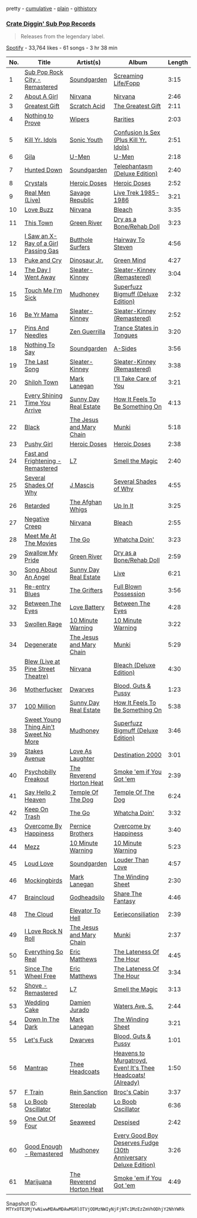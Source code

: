 pretty - [cumulative](/playlists/cumulative/37i9dQZF1DX1GRgeFnUb3o.md) - [plain](/playlists/plain/37i9dQZF1DX1GRgeFnUb3o) - [githistory](https://github.githistory.xyz/mackorone/spotify-playlist-archive/blob/main/playlists/plain/37i9dQZF1DX1GRgeFnUb3o)

### [Crate Diggin' Sub Pop Records](https://open.spotify.com/playlist/37i9dQZF1DX1GRgeFnUb3o)

> Releases from the legendary label.

[Spotify](https://open.spotify.com/user/spotify) - 33,764 likes - 61 songs - 3 hr 38 min

| No. | Title | Artist(s) | Album | Length |
|---|---|---|---|---|
| 1 | [Sub Pop Rock City \- Remastered](https://open.spotify.com/track/555HrUYusY22ERx2xVpzCz) | [Soundgarden](https://open.spotify.com/artist/5xUf6j4upBrXZPg6AI4MRK) | [Screaming Life/Fopp](https://open.spotify.com/album/5wStnX0uKJRKlWX4rifrSb) | 3:15 |
| 2 | [About A Girl](https://open.spotify.com/track/55yvzYuvJYG2RUEnMK78tr) | [Nirvana](https://open.spotify.com/artist/6olE6TJLqED3rqDCT0FyPh) | [Nirvana](https://open.spotify.com/album/5zBPRXCAc801vyHWoRurNZ) | 2:46 |
| 3 | [Greatest Gift](https://open.spotify.com/track/2DcJKKN4xlBrVm0HJo5wBV) | [Scratch Acid](https://open.spotify.com/artist/219VCiRViG60EbPiocSWJp) | [The Greatest Gift](https://open.spotify.com/album/35NI0HtkhQ2PAvCYZET9gb) | 2:11 |
| 4 | [Nothing to Prove](https://open.spotify.com/track/350KDuUQBQWOntj6ULgpiB) | [Wipers](https://open.spotify.com/artist/0sTTw3dw3EA0c7NaZnrJd2) | [Rarities](https://open.spotify.com/album/2QQmpJEVqlSshdxY0aU1gG) | 2:03 |
| 5 | [Kill Yr\. Idols](https://open.spotify.com/track/7h11bXXfAeNvvNDIGno9XW) | [Sonic Youth](https://open.spotify.com/artist/5UqTO8smerMvxHYA5xsXb6) | [Confusion Is Sex \(Plus Kill Yr\. Idols\)](https://open.spotify.com/album/0WCESPeSMPElpEddTE4KeG) | 2:51 |
| 6 | [Gila](https://open.spotify.com/track/08CYTJc8cnoKdHm6VIypnx) | [U\-Men](https://open.spotify.com/artist/22WypD8tTI2wltNMQJZhj6) | [U\-Men](https://open.spotify.com/album/6myhq8w2t4kskkRDxPLHNR) | 2:18 |
| 7 | [Hunted Down](https://open.spotify.com/track/49svNTJ8LUOZwGrbbvXYMI) | [Soundgarden](https://open.spotify.com/artist/5xUf6j4upBrXZPg6AI4MRK) | [Telephantasm \(Deluxe Edition\)](https://open.spotify.com/album/7H1360Hm13rF0nEzs1FS8v) | 2:40 |
| 8 | [Crystals](https://open.spotify.com/track/5f4rnmr9CE7WAHJ3kwvwvj) | [Heroic Doses](https://open.spotify.com/artist/55cwzGJ7U8LrsMptP70w2I) | [Heroic Doses](https://open.spotify.com/album/65UjYVeMrh0D73suWDZmre) | 2:52 |
| 9 | [Real Men \(Live\)](https://open.spotify.com/track/5SNZLoIt9mPRm3upkWYTHR) | [Savage Republic](https://open.spotify.com/artist/6axnf0hQccT5LWiCewXaPQ) | [Live Trek 1985\-1986](https://open.spotify.com/album/2hVs6bCKNP2xDS450JEFnU) | 3:21 |
| 10 | [Love Buzz](https://open.spotify.com/track/5muVpPu8Fj9fXfDbbqDdrZ) | [Nirvana](https://open.spotify.com/artist/6olE6TJLqED3rqDCT0FyPh) | [Bleach](https://open.spotify.com/album/1KVGLuPtrMrLlyy4Je6df7) | 3:35 |
| 11 | [This Town](https://open.spotify.com/track/6bmlymaMLlpfcyWNjn4vRE) | [Green River](https://open.spotify.com/artist/1XIIxzmo6BNRR4QkImSdsX) | [Dry as a Bone/Rehab Doll](https://open.spotify.com/album/1yfs3jV84tLJf7i3dSHEDU) | 3:23 |
| 12 | [I Saw an X\-Ray of a Girl Passing Gas](https://open.spotify.com/track/2YJWPV8spfJFo9fybOf2CH) | [Butthole Surfers](https://open.spotify.com/artist/62BcWP4fzR8axESibNQEhs) | [Hairway To Steven](https://open.spotify.com/album/3Izyai1krlLpf4BjUvxMx4) | 4:56 |
| 13 | [Puke and Cry](https://open.spotify.com/track/2TgkOXNjNOIShvUY3XpNuO) | [Dinosaur Jr.](https://open.spotify.com/artist/267VY6GX5LyU5c9M85ECZQ) | [Green Mind](https://open.spotify.com/album/6O2rF8WIEEUPxxOYqWOacF) | 4:27 |
| 14 | [The Day I Went Away](https://open.spotify.com/track/2OCEjdPPYORoncuWfGzOUf) | [Sleater\-Kinney](https://open.spotify.com/artist/4wLIbcoqmqI4WZHDiBxeCB) | [Sleater\-Kinney \(Remastered\)](https://open.spotify.com/album/4BT2qMQcDmjNIIyLHik2lM) | 3:04 |
| 15 | [Touch Me I'm Sick](https://open.spotify.com/track/2x5FYXo5rL4Phmn3UPdkK3) | [Mudhoney](https://open.spotify.com/artist/7LuYiSXiWs86rwWJjEEgB9) | [Superfuzz Bigmuff \(Deluxe Edition\)](https://open.spotify.com/album/318b6Is2MnqkuL079NnPko) | 2:32 |
| 16 | [Be Yr Mama](https://open.spotify.com/track/1KwBL4bOPurrC2ZqUEo4QY) | [Sleater\-Kinney](https://open.spotify.com/artist/4wLIbcoqmqI4WZHDiBxeCB) | [Sleater\-Kinney \(Remastered\)](https://open.spotify.com/album/4BT2qMQcDmjNIIyLHik2lM) | 2:52 |
| 17 | [Pins And Needles](https://open.spotify.com/track/5ywYQGUrKmP3EqI8dsez6j) | [Zen Guerrilla](https://open.spotify.com/artist/1DXSOh1Ej7spg9XCFUt3nU) | [Trance States in Tongues](https://open.spotify.com/album/3XRs4R7TrBDAAfWk4cGIZa) | 3:20 |
| 18 | [Nothing To Say](https://open.spotify.com/track/2cBRjgIudea4YWPbSlmOzt) | [Soundgarden](https://open.spotify.com/artist/5xUf6j4upBrXZPg6AI4MRK) | [A\-Sides](https://open.spotify.com/album/0WPxPzpdh9Df1YIoqcyunS) | 3:56 |
| 19 | [The Last Song](https://open.spotify.com/track/2y8H6JFMSZ1QXhoaiBajjK) | [Sleater\-Kinney](https://open.spotify.com/artist/4wLIbcoqmqI4WZHDiBxeCB) | [Sleater\-Kinney \(Remastered\)](https://open.spotify.com/album/4BT2qMQcDmjNIIyLHik2lM) | 3:38 |
| 20 | [Shiloh Town](https://open.spotify.com/track/3toUKg94zULWCg8byL9nlq) | [Mark Lanegan](https://open.spotify.com/artist/1fpXM23IoNckJ7NDAm8YJQ) | [I'll Take Care of You](https://open.spotify.com/album/0NlNOxlL0jM5kKo0AJ7duq) | 3:21 |
| 21 | [Every Shining Time You Arrive](https://open.spotify.com/track/7trTRyNQJwpEUzAEdjLFPF) | [Sunny Day Real Estate](https://open.spotify.com/artist/2lZkXWxkZsZzBocxMjN1or) | [How It Feels To Be Something On](https://open.spotify.com/album/7lUd8epbP1tQlpxwZfCSZv) | 4:13 |
| 22 | [Black](https://open.spotify.com/track/7bbfv5ZQv2yjtbAxXIztgx) | [The Jesus and Mary Chain](https://open.spotify.com/artist/4rjlerN21ygkIhmUv55irs) | [Munki](https://open.spotify.com/album/6BMc7cqJLOb9Z6RF5IXiPR) | 5:18 |
| 23 | [Pushy Girl](https://open.spotify.com/track/2L1cthpwQ8GcDdxkMZmsLv) | [Heroic Doses](https://open.spotify.com/artist/55cwzGJ7U8LrsMptP70w2I) | [Heroic Doses](https://open.spotify.com/album/65UjYVeMrh0D73suWDZmre) | 2:38 |
| 24 | [Fast and Frightening \- Remastered](https://open.spotify.com/track/2oDBfOYXLeIIOpSBSIfnba) | [L7](https://open.spotify.com/artist/2zMQOJ4Cyl4BYbw6WqaO3h) | [Smell the Magic](https://open.spotify.com/album/0VgXvWzdF93KHuNdzzSgaB) | 2:40 |
| 25 | [Several Shades Of Why](https://open.spotify.com/track/58VSVDRINMynUpAJnXirjx) | [J Mascis](https://open.spotify.com/artist/1PokjXeIq2zVosXbTEaNlx) | [Several Shades of Why](https://open.spotify.com/album/5RJfLmCq9r4HKa0jKlTfra) | 4:55 |
| 26 | [Retarded](https://open.spotify.com/track/27zeRVZoiKrZlxsn2qIqH1) | [The Afghan Whigs](https://open.spotify.com/artist/7IDrRpDz0cOuUVC32c8PKD) | [Up In It](https://open.spotify.com/album/3grbrxtqclZmmdmSsvYBTq) | 3:25 |
| 27 | [Negative Creep](https://open.spotify.com/track/5IeTFRymTDiza7DciBD1Gk) | [Nirvana](https://open.spotify.com/artist/6olE6TJLqED3rqDCT0FyPh) | [Bleach](https://open.spotify.com/album/1KVGLuPtrMrLlyy4Je6df7) | 2:55 |
| 28 | [Meet Me At The Movies](https://open.spotify.com/track/5yQnwk9aak8xmbOceWyskW) | [The Go](https://open.spotify.com/artist/2m0xdXsYglZKSzqVkZtFi8) | [Whatcha Doin'](https://open.spotify.com/album/76ioQYsj2LjKW7hewrz9uX) | 3:23 |
| 29 | [Swallow My Pride](https://open.spotify.com/track/1LvJ1PFobtIm5DwzRrK0jG) | [Green River](https://open.spotify.com/artist/1XIIxzmo6BNRR4QkImSdsX) | [Dry as a Bone/Rehab Doll](https://open.spotify.com/album/1yfs3jV84tLJf7i3dSHEDU) | 2:59 |
| 30 | [Song About An Angel](https://open.spotify.com/track/5Rolzp0f5a2CLTGLaQlfMd) | [Sunny Day Real Estate](https://open.spotify.com/artist/2lZkXWxkZsZzBocxMjN1or) | [Live](https://open.spotify.com/album/0r4Z1qXmipZCq3VMVnJnAd) | 6:21 |
| 31 | [Re\-entry Blues](https://open.spotify.com/track/6ChQLyS5yRQHDLQTGkTNvI) | [The Grifters](https://open.spotify.com/artist/0vHzA6JKfNQgl2M9AWD0G0) | [Full Blown Possession](https://open.spotify.com/album/0LC6v2DSYp4Nz6W12snRhF) | 3:56 |
| 32 | [Between The Eyes](https://open.spotify.com/track/3XTTk5s0RTsiie4fkPTcdU) | [Love Battery](https://open.spotify.com/artist/43wwctvUaVOoEHEijQ8NpF) | [Between The Eyes](https://open.spotify.com/album/6dOcWwGFX4K7tSlfLHxx5z) | 4:28 |
| 33 | [Swollen Rage](https://open.spotify.com/track/0rn4xNnFg73dgPisxzMKzW) | [10 Minute Warning](https://open.spotify.com/artist/3eOWn0gtDZSHnybaXsIKJg) | [10 Minute Warning](https://open.spotify.com/album/6e7QsFtlPxFuUbZTuIyLcP) | 3:22 |
| 34 | [Degenerate](https://open.spotify.com/track/3da5OjI8NKVuFR6tnIgG3r) | [The Jesus and Mary Chain](https://open.spotify.com/artist/4rjlerN21ygkIhmUv55irs) | [Munki](https://open.spotify.com/album/6BMc7cqJLOb9Z6RF5IXiPR) | 5:29 |
| 35 | [Blew \(Live at Pine Street Theatre\)](https://open.spotify.com/track/4FoVw6Nqavw4lfnwCmH4BT) | [Nirvana](https://open.spotify.com/artist/6olE6TJLqED3rqDCT0FyPh) | [Bleach \(Deluxe Edition\)](https://open.spotify.com/album/0CqchZDaOxckvjnKKfJh1w) | 4:30 |
| 36 | [Motherfucker](https://open.spotify.com/track/00F9LiolJIUlkDNknhaVJM) | [Dwarves](https://open.spotify.com/artist/4D9H6CaKzDTaN1EbAHypYg) | [Blood, Guts & Pussy](https://open.spotify.com/album/5mOU3fEIptDSeCatcK9Enw) | 1:23 |
| 37 | [100 Million](https://open.spotify.com/track/5Su8uzlRIS20exFLAeyuDQ) | [Sunny Day Real Estate](https://open.spotify.com/artist/2lZkXWxkZsZzBocxMjN1or) | [How It Feels To Be Something On](https://open.spotify.com/album/7lUd8epbP1tQlpxwZfCSZv) | 5:38 |
| 38 | [Sweet Young Thing Ain't Sweet No More](https://open.spotify.com/track/0rI6pzqLmQAM3jZzJSzrNE) | [Mudhoney](https://open.spotify.com/artist/7LuYiSXiWs86rwWJjEEgB9) | [Superfuzz Bigmuff \(Deluxe Edition\)](https://open.spotify.com/album/318b6Is2MnqkuL079NnPko) | 3:46 |
| 39 | [Stakes Avenue](https://open.spotify.com/track/5O1haZNPsVnyBG4IE4W7kS) | [Love As Laughter](https://open.spotify.com/artist/6BEYUtnU8Bvtp7afs5Phpm) | [Destination 2000](https://open.spotify.com/album/1mwcxI4OPFB9ol22OFRwyC) | 3:01 |
| 40 | [Psychobilly Freakout](https://open.spotify.com/track/6WZhyyH5Sgq2Coniznbk2B) | [The Reverend Horton Heat](https://open.spotify.com/artist/4byZW0sEv5RUoyQBfv7CPw) | [Smoke 'em if You Got 'em](https://open.spotify.com/album/1kg7rs0ZaIECwU2WCLS58w) | 2:39 |
| 41 | [Say Hello 2 Heaven](https://open.spotify.com/track/4L2S9GbwEgwfSbHjTCvNQX) | [Temple Of The Dog](https://open.spotify.com/artist/0iHb0mCbqZTYeb4y9Pirrd) | [Temple Of The Dog](https://open.spotify.com/album/63HdXCn0Xz1pRZc2GzMw7k) | 6:24 |
| 42 | [Keep On Trash](https://open.spotify.com/track/1a615F4l3HgxpLBxeNCoS9) | [The Go](https://open.spotify.com/artist/2m0xdXsYglZKSzqVkZtFi8) | [Whatcha Doin'](https://open.spotify.com/album/76ioQYsj2LjKW7hewrz9uX) | 3:32 |
| 43 | [Overcome By Happiness](https://open.spotify.com/track/1MHcxJZZD2fLfjccwJiO79) | [Pernice Brothers](https://open.spotify.com/artist/1CgvL3gASrnuI8SKXr8K7F) | [Overcome by Happiness](https://open.spotify.com/album/0JVnEUvaJbqAKTQzKNKU3A) | 3:40 |
| 44 | [Mezz](https://open.spotify.com/track/2QbTq4NLi2pqc2UQ5kBcNe) | [10 Minute Warning](https://open.spotify.com/artist/3eOWn0gtDZSHnybaXsIKJg) | [10 Minute Warning](https://open.spotify.com/album/6e7QsFtlPxFuUbZTuIyLcP) | 5:23 |
| 45 | [Loud Love](https://open.spotify.com/track/1UIZd9Xwvuv7aoYHTC4irP) | [Soundgarden](https://open.spotify.com/artist/5xUf6j4upBrXZPg6AI4MRK) | [Louder Than Love](https://open.spotify.com/album/4Q1HXCFg84PfQRZlPCA4SH) | 4:57 |
| 46 | [Mockingbirds](https://open.spotify.com/track/18crx51y0QREC1W6VpHwvd) | [Mark Lanegan](https://open.spotify.com/artist/1fpXM23IoNckJ7NDAm8YJQ) | [The Winding Sheet](https://open.spotify.com/album/7nB7r0yBmVMDJfnADLdMie) | 2:30 |
| 47 | [Braincloud](https://open.spotify.com/track/2NrbbkVPinL3ZzmAwQuL5r) | [Godheadsilo](https://open.spotify.com/artist/19U1TljX5HGtzVlI1JljwV) | [Share The Fantasy](https://open.spotify.com/album/21FS2YVDJgr2fCiFPMkNBT) | 4:46 |
| 48 | [The Cloud](https://open.spotify.com/track/1sQZm8B09cUVSYJ70lvZsu) | [Elevator To Hell](https://open.spotify.com/artist/6rUm2kYq611iNuagjnhMxs) | [Eerieconsiliation](https://open.spotify.com/album/2PptuVVmNadwMhFNYJasgK) | 2:39 |
| 49 | [I Love Rock N Roll](https://open.spotify.com/track/74AdkaCp9HYmS8eA9S5PK8) | [The Jesus and Mary Chain](https://open.spotify.com/artist/4rjlerN21ygkIhmUv55irs) | [Munki](https://open.spotify.com/album/6BMc7cqJLOb9Z6RF5IXiPR) | 2:37 |
| 50 | [Everything So Real](https://open.spotify.com/track/537qBTyj6TGqmbICm2Wctr) | [Eric Matthews](https://open.spotify.com/artist/0nB3pjuIbbeEA3Gzg0F8Hw) | [The Lateness Of The Hour](https://open.spotify.com/album/690oSyuVMhBq5uFf0L3o4d) | 4:45 |
| 51 | [Since The Wheel Free](https://open.spotify.com/track/2R0GQN0AateKBCXZjDshIv) | [Eric Matthews](https://open.spotify.com/artist/0nB3pjuIbbeEA3Gzg0F8Hw) | [The Lateness Of The Hour](https://open.spotify.com/album/690oSyuVMhBq5uFf0L3o4d) | 3:34 |
| 52 | [Shove \- Remastered](https://open.spotify.com/track/3qtJyjX8gnhKlqbNKdY9jb) | [L7](https://open.spotify.com/artist/2zMQOJ4Cyl4BYbw6WqaO3h) | [Smell the Magic](https://open.spotify.com/album/0VgXvWzdF93KHuNdzzSgaB) | 3:13 |
| 53 | [Wedding Cake](https://open.spotify.com/track/2akAmJImRETkWoCQJ8VPlK) | [Damien Jurado](https://open.spotify.com/artist/79JJCxCCfJ8HufX6w8q2k4) | [Waters Ave\. S.](https://open.spotify.com/album/7gSKXVCnmE0tPhnPxkJTem) | 2:44 |
| 54 | [Down In The Dark](https://open.spotify.com/track/13ajeB8UIdEOkKPkLgSJeA) | [Mark Lanegan](https://open.spotify.com/artist/1fpXM23IoNckJ7NDAm8YJQ) | [The Winding Sheet](https://open.spotify.com/album/7nB7r0yBmVMDJfnADLdMie) | 3:21 |
| 55 | [Let's Fuck](https://open.spotify.com/track/2dWg9qLNiuSBs4hft8ZIVI) | [Dwarves](https://open.spotify.com/artist/4D9H6CaKzDTaN1EbAHypYg) | [Blood, Guts & Pussy](https://open.spotify.com/album/5mOU3fEIptDSeCatcK9Enw) | 1:01 |
| 56 | [Mantrap](https://open.spotify.com/track/5DBHVP9DpADDU3d3bCOLVG) | [Thee Headcoats](https://open.spotify.com/artist/69C0pRNo5qCmYlKS9Lctfe) | [Heavens to Murgatroyd, Even! It's Thee Headcoats! \(Already\)](https://open.spotify.com/album/406w7Txtb1rpZsk7rEYaT1) | 1:50 |
| 57 | [F Train](https://open.spotify.com/track/73aWErwgaaRG3kLQtFCxXR) | [Rein Sanction](https://open.spotify.com/artist/3wFHDXSHYQyd5KajSQoYFl) | [Broc's Cabin](https://open.spotify.com/album/6msd58VCmWoV1ETO9ZMaS1) | 3:37 |
| 58 | [Lo Boob Oscillator](https://open.spotify.com/track/5DILJYk31ZXENMY26k3br1) | [Stereolab](https://open.spotify.com/artist/3Rj0tDHoX7C5NFq5DKIpHt) | [Lo Boob Oscillator](https://open.spotify.com/album/5plHekIiphgTChKLttY5P4) | 6:36 |
| 59 | [One Out Of Four](https://open.spotify.com/track/3HN4YbxCAJKvxxNUjQoJF5) | [Seaweed](https://open.spotify.com/artist/4jzHHEC3qk1j4hnIWPUnsu) | [Despised](https://open.spotify.com/album/39ylZDF4NVFkdHem63NaMG) | 2:42 |
| 60 | [Good Enough \- Remastered](https://open.spotify.com/track/2wcpa5PSqWRRx2dQhxDjE4) | [Mudhoney](https://open.spotify.com/artist/7LuYiSXiWs86rwWJjEEgB9) | [Every Good Boy Deserves Fudge \(30th Anniversary Deluxe Edition\)](https://open.spotify.com/album/12SPtVu2JnT2I6D3RNKMX4) | 3:26 |
| 61 | [Marijuana](https://open.spotify.com/track/2eTUrr93UBSj7qcZcUOKuw) | [The Reverend Horton Heat](https://open.spotify.com/artist/4byZW0sEv5RUoyQBfv7CPw) | [Smoke 'em if You Got 'em](https://open.spotify.com/album/1kg7rs0ZaIECwU2WCLS58w) | 4:49 |

Snapshot ID: `MTYxOTE3MjYwNiwwMDAwMDAwMGRlOTVjODMzNWIyNjFjNTc1MzEzZmVhODhjY2NhYWRk`
